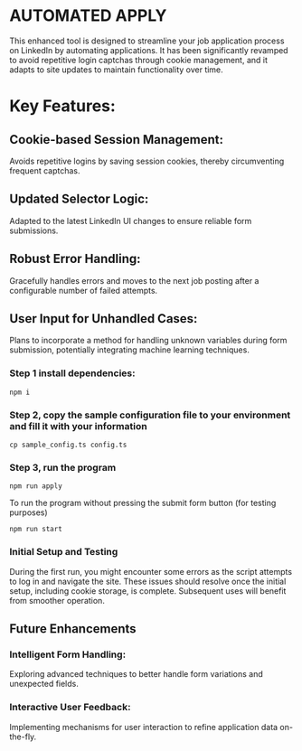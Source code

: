 # AUTOMATED APPLY

This enhanced tool is designed to streamline your job application process on LinkedIn by automating applications. It has been significantly revamped to avoid repetitive login captchas through cookie management, and it adapts to site updates to maintain functionality over time.

# Key Features:

## Cookie-based Session Management: 
Avoids repetitive logins by saving session cookies, thereby circumventing frequent captchas.
## Updated Selector Logic: 
Adapted to the latest LinkedIn UI changes to ensure reliable form submissions.
## Robust Error Handling: 
Gracefully handles errors and moves to the next job posting after a configurable number of failed attempts.
## User Input for Unhandled Cases: 
Plans to incorporate a method for handling unknown variables during form submission, potentially integrating machine learning techniques.

### Step 1 install dependencies:
```
npm i
```

### Step 2, copy the sample configuration file to your environment and fill it with your information
```
cp sample_config.ts config.ts
```

### Step 3, run the program

```
npm run apply
```

To run the program without pressing the submit form button (for testing purposes)
```
npm run start
```

### Initial Setup and Testing
During the first run, you might encounter some errors as the script attempts to log in and navigate the site. These issues should resolve once the initial setup, including cookie storage, is complete. Subsequent uses will benefit from smoother operation.

## Future Enhancements
### Intelligent Form Handling: 
Exploring advanced techniques to better handle form variations and unexpected fields.
### Interactive User Feedback: 
Implementing mechanisms for user interaction to refine application data on-the-fly.
